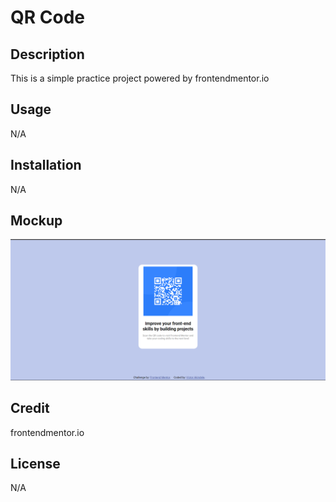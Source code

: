 # QR Code

## Description
This is a simple practice project powered by frontendmentor.io
## Usage
N/A
## Installation
N/A
## Mockup
![alt text](./images/Screenshot%20(155).png)
## Credit
frontendmentor.io
## License
N/A
